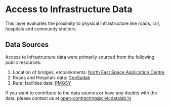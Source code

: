 # Access to Infrastructure Data
This layer evaluates the proximity to physical infrastructure like roads, rail, hospitals and community shelters.

## Data Sources
Access to Infrastructure data were primarily sourced from the following public resources:
1. Location of bridges, embankments: [North East Space Application Centre](https://riveratlas.nesdr.gov.in/map/)
2. Roads and Hospitals data: [GeoSadak](https://geosadak-pmgsy.nic.in/opendata/)
3. Rural facilities data: [PMGSY](https://github.com/pratapvardhan/rural-facilities-pmgsy)

If you want to contribute to the data sources or have any doubts with the data, please contact us at open-contracting@civicdatalab.in